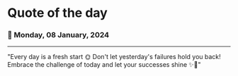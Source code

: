 
# Quote of the day
### 📅 Monday, 08 January, 2024
------
"Every day is a fresh start 🌞 Don't let yesterday's failures hold you back! Embrace the challenge of today and let your successes shine ✨🌈"
